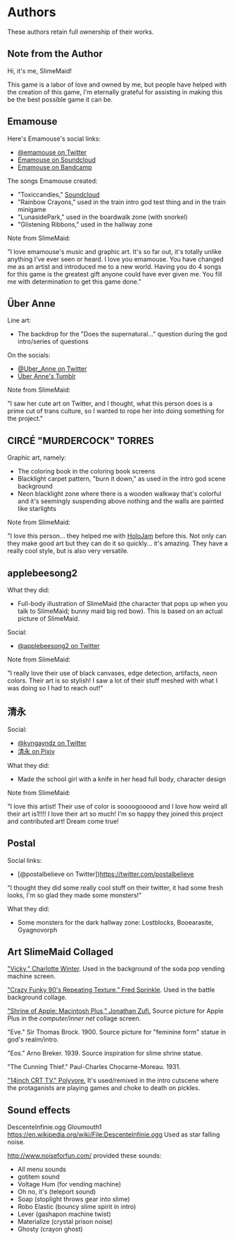 # Authors

These authors retain full ownership of their works.

## Note from the Author

Hi, it's me, SlimeMaid!

This game is a labor of love and owned by me, but people have helped
with the creation of this game, I'm eternally grateful for assisting in making
this be the best possible game it can be.

## Emamouse

Here's Emamouse's social links:

  * [@emamouse on Twitter](https://twitter.com/emamouse)
  * [Emamouse on Soundcloud](https://soundcloud.com/emamouse2)
  * [Emamouse on Bandcamp](https://emamouse.bandcamp.com/)

The songs Emamouse created:

  * "Toxiccandies," [Soundcloud](https://soundcloud.com/emamouse2/zoe-molly-toxiccandies)
  * "Rainbow Crayons," used in the train intro god test thing and in the train
    minigame
  * "LunasidePark," used in the boardwalk zone (with snorkel)
  * "Glistening Ribbons," used in the hallway zone

Note from SlimeMaid:

  "I love emamouse's music and graphic art. It's so far out, it's totally
unlike anything I've ever seen or heard. I love you emamouse. You have changed
me as an artist and introduced me to a new world. Having you do 4 songs for
this game is the greatest gift anyone could have ever given me. You fill me
with determination to get this game done."

## Über Anne

Line art:

  * The backdrop for the "Does the supernatural..." question during
    the god intro/series of questions

On the socials:

  * [@Uber_Anne on Twitter](https://twitter.com/Uber_Anne)
  * [Über Anne's Tumblr](theuberanne.tumblr.com/)

Note from SlimeMaid:

  "I saw her cute art on Twitter, and I thought, what this person does is a prime cut of
trans culture, so I wanted to rope her into doing something for the project."

## CIRCÉ "MURDERCOCK" TORRES

Graphic art, namely:

  * The coloring book in the coloring book screens
  * Blacklight carpet pattern, "burn it down," as used in the intro god scene
    background
  * Neon blacklight zone where there is a wooden walkway that's colorful and
    it's seemingly suspending above nothing and the walls are painted like
    starlights

Note from SlimeMaid:

  "I love this person... they helped me with
[HoloJam](https://slimemaid.itch.io/holojam) before this. Not only can they
make good art but they can do it so quickly... it's amazing. They have a really
cool style, but is also very versatile.

## applebeesong2

What they did:

  * Full-body illustration of SlimeMaid (the character that pops up when you talk
to SlimeMaid; bunny maid big red bow). This is based on an actual picture of
SlimeMaid.

Social:

  * [@applebeesong2 on Twitter](https://twitter.com/applebeesong2)

Note from SlimeMaid:

  "I really love their use of black canvases, edge detection, artifacts, neon
colors. Their art is so stylish! I saw a lot of their stuff meshed with what I
was doing so I had to reach out!" 

## 清永

Social:

  * [@kyngayndz on Twitter](https://twitter.com/kyngayndz)
  * [清永 on Pixiv](https://www.pixiv.net/member_illust.php?id=18765431)

What they did:

  * Made the school girl with a knife in her head full body, character design

Note from SlimeMaid:

  "I love this artist! Their use of color is soooogooood and I love how weird
all their art is1!!!! I love their art so much! I'm so happy they joined this
project and contributed art! Dream come true!

## Postal

Social links:

 * [@postalbelieve on Twitter])https://twitter.com/postalbelieve

  "I thought they did some really cool stuff on their twitter, it had some
fresh looks, I'm so glad they made some monsters!"

What they did:

  * Some monsters for the dark hallway zone: Lostblocks, Booearasite,
    Gyagnovorph

## Art SlimeMaid Collaged

["Vicky," Charlotte
Winter](https://www.redbubble.com/people/charlottewinter/works/14217567-vicky-80s-90s-bright-neon-shapes-design-pattern-trendy-hipster-memphis-design).
Used in the background of the soda pop vending machine screen.

["Crazy Funky 90's Repeating Texture," Fred
Sprinkle](http://www.fredsprinkle.com/blog/funky3dtexture). Used in the battle
background collage.

["Shrine of Apple: Macintosh Plus," Jonathan
Zufi.](http://shrineofapple.com/blog/2011/10/06/macintoshplus/)
Source picture for Apple Plus in the _computer/inner net_ collage screen.

"Eve." Sir Thomas Brock. 1900. Source picture for "feminine form" statue in
god's realm/intro.

"Eos." Arno Breker. 1939. Source inspiration for slime shrine statue.

"The Cunning Thief." Paul-Charles Chocarne-Moreau. 1931.

["14inch CRT TV."
Polyvore.](https://www.polyvore.com/14inch_crt_tv/thing?id=68546364) It's
used/remixed in the intro cutscene where the protaganists are playing games and
choke to death on pickles.

## Sound effects

DescenteInfinie.ogg
Gloumouth1
https://en.wikipedia.org/wiki/File:DescenteInfinie.ogg
Used as star falling noise.

http://www.noiseforfun.com/ provided these sounds:

  * All menu sounds
  * gotitem sound
  * Voltage Hum (for vending machine)
  * Oh no, it's (teleport sound)
  * Soap (stoplight throws gear into slime)
  * Robo Elastic (bouncy slime spirit in intro)
  * Lever (gashapon machine twist)
  * Materialize (crystal prison noise)
  * Ghosty (crayon ghost)

